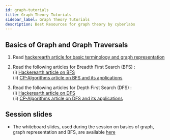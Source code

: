 ```yaml
---
id: graph-tutorials
title: Graph Theory Tutorials
sidebar_label: Graph Theory Tutorials
description: Best Resources for graph theory by cyberlabs
---
```


## Basics of Graph and Graph Traversals

1. Read [hackerearth article for basic terminology and graph representation](https://www.hackerearth.com/practice/algorithms/graphs/graph-representation/tutorial/)

2. Read the following articles for Breadth First Search (BFS) :<br/>
  (i) [Hackerearth article on BFS](https://www.hackerearth.com/practice/algorithms/graphs/breadth-first-search/tutorial/)<br/>
  (ii) [CP-Algorithms article on BFS and its applications](https://cp-algorithms.com/graph/breadth-first-search.html)

3. Read the following articles for Depth First Search (DFS) :<br/>
  (i) [Hackerearth article on DFS](https://www.hackerearth.com/practice/algorithms/graphs/depth-first-search/tutorial/)<br/>
  (ii) [CP-Algorithms article on DFS and its applications](https://cp-algorithms.com/graph/depth-first-search.html)

## Session slides

- The whiteboard slides, used during the session on basics of graph, graph representation and BFS, are available [here](https://drive.google.com/file/d/18WOB_HSEK2nBZFlM0fsL46g_dRlbEFBa/view)